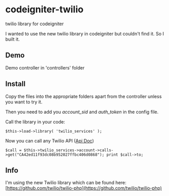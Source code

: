 codeigniter-twilio
==================

twilio library for codeigniter

I wanted to use the new twilio library in codeigniter but couldn't find it. So I built it.

## Demo
Demo controller in 'controllers' folder

## Install
Copy the files into the appropriate folders apart from the controller unless you want to try it.

Then you need to add you *account_sid* and *auth_token* in the config file.

Call the library in your code:

`$this->load->library( 'twilio_services' );`

Now you can call any Twilio API ([Api Doc](https://www.twilio.com/docs/api/rest))

`$call = $this->twilio_services->account->calls->get("CA42ed11f93dc08b952027ffbc406d0868");
print $call->to;`


## Info
I'm using the new Twilio library which can be found here: [https://github.com/twilio/twilio-php](https://github.com/twilio/twilio-php)